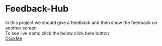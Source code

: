# Feedback-Hub
In this project we should give a feedback and then show the feedback on another screen
<br/>
To see live demo click the below click here button
<br/>
[ClickMe](https://rick2k2.github.io/Feedback-Hub/)
